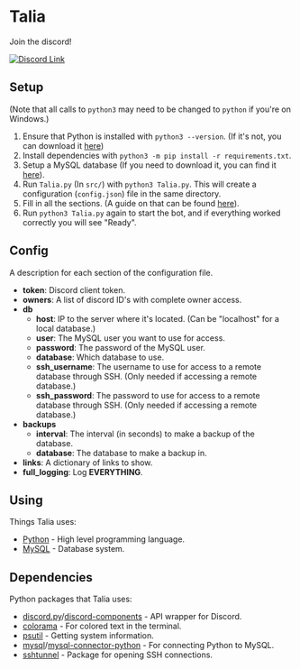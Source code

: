 # Talia
Join the discord!

[![Discord Link](https://raw.githubusercontent.com/Talia-Team/Talia-Assets/main/icons/discord%20link.png)](https://discord.gg/7FqgBCVfvY)

## Setup
(Note that all calls to `python3` may need to be changed to `python` if you're on Windows.)

1. Ensure that Python is installed with `python3 --version`. (If it's not, you can download it [here](https://www.python.org/downloads/))
2. Install dependencies with `python3 -m pip install -r requirements.txt`.
3. Setup a MySQL database (If you need to download it, you can find it [here](https://www.mysql.com/downloads/)).
4. Run `Talia.py` (In `src/`) with `python3 Talia.py`. This will create a configuration (`config.json`) file in the same directory.
5. Fill in all the sections. (A guide on that can be found [here](#config)).
6. Run `python3 Talia.py` again to start the bot, and if everything worked correctly you will see "Ready".

## Config
A description for each section of the configuration file.  
- **token**: Discord client token.
- **owners**: A list of discord ID's with complete owner access.
- **db**
  - **host**: IP to the server where it's located. (Can be "localhost" for a local database.)
  - **user**: The MySQL user you want to use for access.
  - **password**: The password of the MySQL user.
  - **database**: Which database to use.
  - **ssh_username**: The username to use for access to a remote database through SSH. (Only needed if accessing a remote database.)
  - **ssh_password**: The password to use for access to a remote database through SSH. (Only needed if accessing a remote database.)
- **backups**
  - **interval**: The interval (in seconds) to make a backup of the database.
  - **database**: The database to make a backup in.
- **links**: A dictionary of links to show.
- **full_logging**: Log **EVERYTHING**.

## Using
Things Talia uses:
- [Python](https://www.python.org/) - High level programming language.
- [MySQL](https://www.mysql.com/) - Database system.

## Dependencies
Python packages that Talia uses:
- [discord.py](https://pypi.org/project/discord.py/)/[discord-components](https://pypi.org/project/discord-components/) - API wrapper for Discord.
- [colorama](https://pypi.org/project/colorama/) - For colored text in the terminal.
- [psutil](https://pypi.org/project/psutil/) - Getting system information.
- [mysql](https://pypi.org/project/mysql/)/[mysql-connector-python](https://pypi.org/project/mysql-connector-python/) - For connecting Python to MySQL.
- [sshtunnel](https://pypi.org/project/sshtunnel/) - Package for opening SSH connections.
